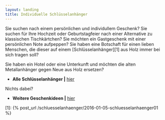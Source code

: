 ```yaml
---
layout: landing
title: Individuelle Schlüsselanhänger
---
```


Sie suchen nach einem persönlichen und individullem Geschenk?
Sie suchen für Ihre Hochzeit oder Geburtstagfeier nach einer Alternative zu klassischen Tischkärtchen?
Sie möchten ein Gastgeschenk mit einer persönlichen Note aufpeppen?
Sie haben eine Botschaft für einen lieben Menschen,
die dieser auf einem [Schlüsselanhänger][1] aus Holz immer bei sich tragen soll?

Sie haben ein Hotel oder eine Unterkunft und möchten die alten Metallanhänger gegen Neue aus Holz ersetzen?

- **Alle Schlüsselanhänger \|** <a href="{{ site.baseurl }}/schluesselanhaenger">hier</a>

Nichts dabei?
- **Weitere Geschenkideen \|** <a href="{{ site.baseurl }}/holzwerke/geschenke">hier</a>

[1]: {% post_url /schluesselanhaenger/2016-01-05-schluesselanhaenger01 %}
